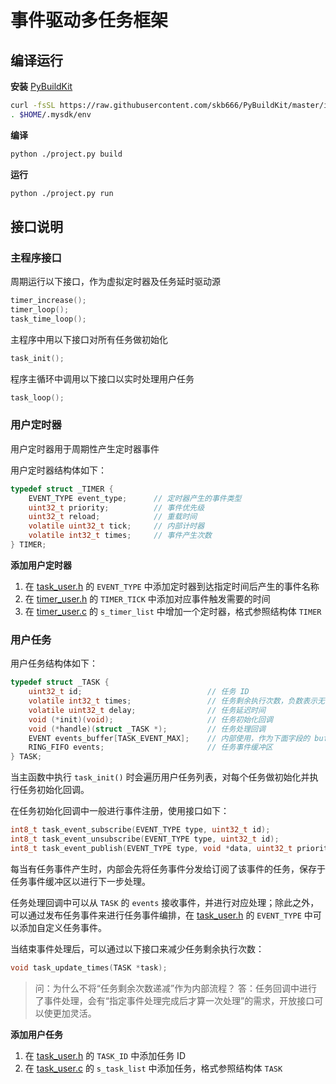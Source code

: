 # 事件驱动多任务框架


## 编译运行

**安装** [PyBuildKit](https://github.com/skb666/PyBuildKit)

```bash
curl -fsSL https://raw.githubusercontent.com/skb666/PyBuildKit/master/install.sh | bash
. $HOME/.mysdk/env
```

**编译**

```bash
python ./project.py build
```

**运行**

```bash
python ./project.py run
```

## 接口说明

### 主程序接口

周期运行以下接口，作为虚拟定时器及任务延时驱动源

```c
timer_increase();
timer_loop();
task_time_loop();
```

主程序中用以下接口对所有任务做初始化

```c
task_init();
```

程序主循环中调用以下接口以实时处理用户任务

```c
task_loop();
```

### 用户定时器

用户定时器用于周期性产生定时器事件

用户定时器结构体如下：

```c
typedef struct _TIMER {
    EVENT_TYPE event_type;      // 定时器产生的事件类型
    uint32_t priority;          // 事件优先级
    uint32_t reload;            // 重载时间
    volatile uint32_t tick;     // 内部计时器
    volatile int32_t times;     // 事件产生次数
} TIMER;
```

**添加用户定时器**

1. 在 [task_user.h](main/user/inc/task_user.h) 的 `EVENT_TYPE` 中添加定时器到达指定时间后产生的事件名称
2. 在 [timer_user.h](main/user/inc/timer_user.h) 的 `TIMER_TICK` 中添加对应事件触发需要的时间
3. 在 [timer_user.c](main/user/src/timer_user.c) 的 `s_timer_list` 中增加一个定时器，格式参照结构体 `TIMER`

### 用户任务

用户任务结构体如下：

```c
typedef struct _TASK {
    uint32_t id;                            // 任务 ID
    volatile int32_t times;                 // 任务剩余执行次数，负数表示无穷次
    volatile uint32_t delay;                // 任务延迟时间
    void (*init)(void);                     // 任务初始化回调
    void (*handle)(struct _TASK *);         // 任务处理回调
    EVENT events_buffer[TASK_EVENT_MAX];    // 内部使用，作为下面字段的 buffer
    RING_FIFO events;                       // 任务事件缓冲区
} TASK;
```

当主函数中执行 `task_init()` 时会遍历用户任务列表，对每个任务做初始化并执行任务初始化回调。

在任务初始化回调中一般进行事件注册，使用接口如下：

```c
int8_t task_event_subscribe(EVENT_TYPE type, uint32_t id);                  // 订阅任务事件
int8_t task_event_unsubscribe(EVENT_TYPE type, uint32_t id);                // 取消订阅任务事件
int8_t task_event_publish(EVENT_TYPE type, void *data, uint32_t priority);  // 发布任务事件
```

每当有任务事件产生时，内部会先将任务事件分发给订阅了该事件的任务，保存于任务事件缓冲区以进行下一步处理。

任务处理回调中可以从 `TASK` 的 `events` 接收事件，并进行对应处理；除此之外，可以通过发布任务事件来进行任务事件编排，在 [task_user.h](main/user/inc/task_user.h) 的 `EVENT_TYPE` 中可以添加自定义任务事件。

当结束事件处理后，可以通过以下接口来减少任务剩余执行次数：

```c
void task_update_times(TASK *task);
```

> 问：为什么不将“任务剩余次数递减”作为内部流程？
> 答：任务回调中进行了事件处理，会有“指定事件处理完成后才算一次处理”的需求，开放接口可以使更加灵活。

**添加用户任务**

1. 在 [task_user.h](main/user/inc/task_user.h) 的 `TASK_ID` 中添加任务 ID
2. 在 [task_user.c](main/user/src/task_user.c) 的 `s_task_list` 中添加任务，格式参照结构体 `TASK`
